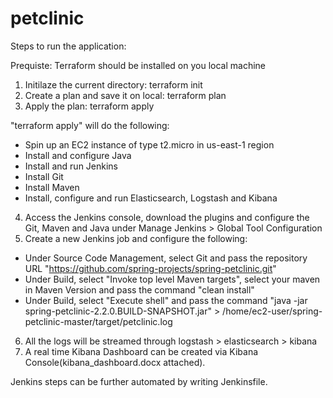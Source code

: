 # petclinic

Steps to run the application:

Prequiste: Terraform should be installed on you local machine

1) Initilaze the current directory: terraform init
2) Create a plan and save it on local: terraform plan
3) Apply the plan: terraform apply

"terraform apply" will do the following:
- Spin up an EC2 instance of type t2.micro in us-east-1 region
- Install and configure Java
- Install and run Jenkins
- Install Git
- Install Maven
- Install, configure and run Elasticsearch, Logstash and Kibana

4) Access the Jenkins console, download the plugins and configure the Git, Maven and Java under Manage Jenkins > Global Tool Configuration
5) Create a new Jenkins job and configure the following:
- Under Source Code Management, select Git and pass the repository URL "https://github.com/spring-projects/spring-petclinic.git"
- Under Build, select "Invoke top level Maven targets", select your maven in Maven Version and pass the command "clean install"
- Under Build, select "Execute shell" and pass the command "java -jar spring-petclinic-2.2.0.BUILD-SNAPSHOT.jar" > /home/ec2-user/spring-petclinic-master/target/petclinic.log
6) All the logs will be streamed through logstash > elasticsearch > kibana
7) A real time Kibana Dashboard can be created via Kibana Console(kibana_dashboard.docx attached).

Jenkins steps can be further automated by writing Jenkinsfile. 
